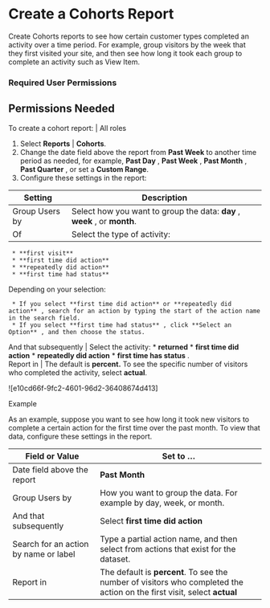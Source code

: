 

# Create a Cohorts Report

Create Cohorts reports to see how certain customer types completed an activity
over a time period. For example, group visitors by the week that they first
visited your site, and then see how long it took each group to complete an
activity such as View Item.

### Required User Permissions

Permissions Needed  
---  
To create a cohort report: | All roles  
  
  1. Select **Reports** | **Cohorts**.
  2. Change the date field above the report from **Past Week** to another time period as needed, for example, **Past Day** , **Past Week** , **Past Month** , **Past Quarter** , or set a **Custom Range**.
  3. Configure these settings in the report:

Setting | Description  
---|---  
Group Users by | Select how you want to group the data: **day** , **week** , or **month**.  
Of | Select the type of activity: 
     * **first visit**
     * **first time did action**
     * **repeatedly did action**
     * **first time had status**
Depending on your selection:

     * If you select **first time did action** or **repeatedly did action** , search for an action by typing the start of the action name in the search field.
     * If you select **first time had status** , click **Select an Option** , and then choose the status.  
And that subsequently | Select the activity: 
     * **returned**
     * **first time did action**
     * **repeatedly did action**
     * **first time has status**
.  
Report in | The default is **percent.** To see the specific number of visitors who completed the activity, select **actual**.  
  

![e10cd66f-9fc2-4601-96d2-36408674d413]

Example

As an example, suppose you want to see how long it took new visitors to
complete a certain action for the first time over the past month. To view that
data, configure these settings in the report.

Field or Value | Set to …   
---|---  
Date field above the report | **Past Month**  
Group Users by | How you want to group the data. For example by day, week, or month.  
And that subsequently | Select **first time did action**  
Search for an action by name or label | Type a partial action name, and then select from actions that exist for the dataset.  
Report in | The default is **percent**. To see the number of visitors who completed the action on the first visit, select **actual**

